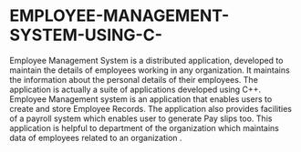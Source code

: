 # EMPLOYEE-MANAGEMENT-SYSTEM-USING-C-
Employee Management System is a distributed application, developed to maintain the details of employees working in any organization. It maintains the information about the personal details of their employees. The application is actually a suite of applications developed using C++. Employee Management system is an application that enables users to create and store Employee Records. The application also provides facilities of a payroll system which enables user to generate Pay slips too. This application is helpful to department of the organization which maintains data of employees related to an organization .
